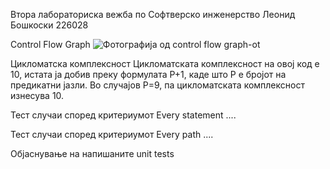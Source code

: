 Втора лабораториска вежба по Софтверско инженерство
Леонид Бошкоски 226028

Control Flow Graph
![Фотографија од control flow graph-ot](https://github.com/leonidboskoski03/SI_2024_lab2_226028/assets/167028096/cfc1eb9a-7e3b-49d0-9fac-193ab08a3153)

Цикломатска комплексност
Цикломатската комплексност на овој код е 10, истата ја добив преку формулата P+1, каде што P е бројот на предикатни јазли. Во случајoв P=9, па цикломатската комплексност изнесува 10.

Тест случаи според критериумот Every statement
....

Тест случаи според критериумот Every path
....

Објаснување на напишаните unit tests
